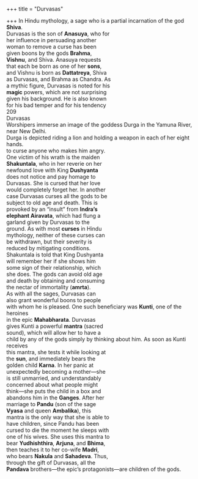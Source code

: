 +++
title = "Durvasas"

+++
In Hindu mythology, a sage who is a partial incarnation of the god **Shiva**.  
Durvasas is the son of **Anasuya**, who for  
her influence in persuading another  
woman to remove a curse has been  
given boons by the gods **Brahma**,  
**Vishnu**, and Shiva. Anasuya requests  
that each be born as one of her **sons**,  
and Vishnu is born as **Dattatreya**, Shiva  
as Durvasas, and Brahma as Chandra. As  
a mythic figure, Durvasas is noted for his  
**magic** powers, which are not surprising  
given his background. He is also known  
for his bad temper and for his tendency  
209  
Durvasas  
Worshipers immerse an image of the goddess Durga in the Yamuna River, near New Delhi.  
Durga is depicted riding a lion and holding a weapon in each of her eight hands.  
to curse anyone who makes him angry.  
One victim of his wrath is the maiden  
**Shakuntala**, who in her reverie on her  
newfound love with King **Dushyanta**  
does not notice and pay homage to  
Durvasas. She is cursed that her love  
would completely forget her. In another  
case Durvasas curses all the gods to be  
subject to old age and death. This is  
provoked by an “insult” from **Indra’s**  
**elephant Airavata**, which had flung a  
garland given by Durvasas to the  
ground. As with most **curses** in Hindu  
mythology, neither of these curses can  
be withdrawn, but their severity is  
reduced by mitigating conditions.  
Shakuntala is told that King Dushyanta  
will remember her if she shows him  
some sign of their relationship, which  
she does. The gods can avoid old age  
and death by obtaining and consuming  
the nectar of immortality (**amrta**).  
As with all the sages, Durvasas can  
also grant wonderful boons to people  
with whom he is pleased. One such beneficiary was **Kunti**, one of the heroines  
in the epic **Mahabharata**. Durvasas  
gives Kunti a powerful **mantra** (sacred  
sound), which will allow her to have a  
child by any of the gods simply by thinking about him. As soon as Kunti receives  
this mantra, she tests it while looking at  
the **sun**, and immediately bears the  
golden child **Karna**. In her panic at  
unexpectedly becoming a mother—she  
is still unmarried, and understandably  
concerned about what people might  
think—she puts the child in a box and  
abandons him in the **Ganges**. After her  
marriage to **Pandu** (son of the sage  
**Vyasa** and queen **Ambalika**), this  
mantra is the only way that she is able to  
have children, since Pandu has been  
cursed to die the moment he sleeps with  
one of his wives. She uses this mantra to  
bear **Yudhishthira**, **Arjuna**, and **Bhima**,  
then teaches it to her co-wife **Madri**,  
who bears **Nakula** and **Sahadeva**. Thus,  
through the gift of Durvasas, all the  
**Pandava** brothers—the epic’s protagonists—are children of the gods.